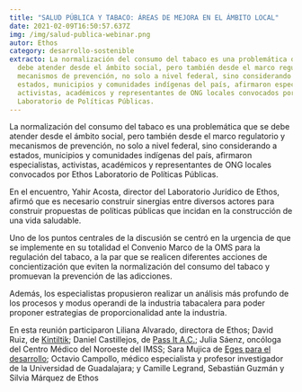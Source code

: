 ```yaml
---
title: "SALUD PÚBLICA Y TABACO: ÁREAS DE MEJORA EN EL ÁMBITO LOCAL"
date: 2021-02-09T16:50:57.637Z
img: /img/salud-publica-webinar.png
autor: Ethos
category: desarrollo-sostenible
extracto: La normalización del consumo del tabaco es una problemática que se
  debe atender desde el ámbito social, pero también desde el marco regulatorio y
  mecanismos de prevención, no solo a nivel federal, sino considerando a
  estados, municipios y comunidades indígenas del país, afirmaron especialistas,
  activistas, académicos y representantes de ONG locales convocados por Ethos
  Laboratorio de Políticas Públicas.
---
```

<!--StartFragment-->

La normalización del consumo del tabaco es una problemática que se debe atender desde el ámbito social, pero también desde el marco regulatorio y mecanismos de prevención, no solo a nivel federal, sino considerando a estados, municipios y comunidades indígenas del país, afirmaron especialistas, activistas, académicos y representantes de ONG locales convocados por Ethos Laboratorio de Políticas Públicas.

En el encuentro, Yahir Acosta, director del Laboratorio Jurídico de Ethos, afirmó que es necesario construir sinergias entre diversos actores para construir propuestas de políticas públicas que incidan en la construcción de una vida saludable. 

Uno de los puntos centrales de la discusión se centró en la urgencia de que se implemente en su totalidad el Convenio Marco de la OMS para la regulación del tabaco, a la par que se realicen diferentes acciones de concientización que eviten la normalización del consumo del tabaco y promuevan la prevención de las adicciones. 

Además, los especialistas propusieron realizar un análisis más profundo de los procesos y modus operandi de la industria tabacalera para poder proponer estrategias de proporcionalidad ante la industria. 

En esta reunión participaron Liliana Alvarado, directora de Ethos; David Ruiz, de [Kintiltik](https://www.facebook.com/kintiltik/); Daniel Castillejos, de [Pass It A.C.](https://www.facebook.com/Passitmexico/?ref=page_internal); Julia Sáenz, oncóloga del Centro Médico del Noroeste del IMSS; Sara Mujica de [Eges para el desarrollo](https://www.facebook.com/egesmex/); Octavio Campollo, médico especialista y profesor investigador de la Universidad de Guadalajara; y Camille Legrand, Sebastián Guzmán y Silvia Márquez de Ethos

<!--EndFragment-->